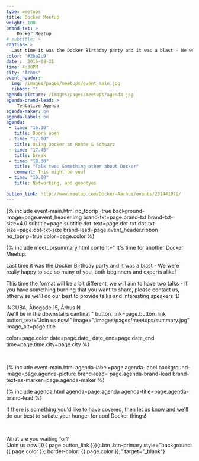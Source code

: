 ```yaml
---
type: meetups
title: Docker Meetup
weight: 100
brand-txt: >
    Docker Meetup
# subtitle: >
caption: >
  Last time it was the Docker Birthday party and it was a blast - We were really happy to see so many of you, both beginners and experts alike!
color: '#2ba2c9'
date_:  2016-08-31
time: 4:30PM
city: "Århus"
event_header:
  img: /images/pages/meetups/event_main.jpg
  ribbon: ""
agenda-picture: /images/pages/meetups/agenda.jpg
agenda-brand-lead: >
    Tentative Agenda
agenda-maker: on
agenda-label: on
agenda:
 - time: "16.30"
   title: Doors open 
 - time: "17.00"
   title: Using Docker at Rohde & Schwarz 
 - time: "17.45"
   title: break 
 - time: "18.00"
   title: "Talk two: Something other about Docker"
   comment: This might be you! 
 - time: "19.00"
   title: Networking, and goodbyes 

button_link: http://www.meetup.com/Docker-Aarhus/events/231441979/
---
```


{% include event-main.html
no_toprip=true
background-image=page.event_header.img
brand-txt=page.brand-txt
brand-txt-size=4.0
subtitle=page.subtitle
dot-text=page.dot-txt
dot-txt-size=page.dot-txt-size
brand-lead=page.event_header.ribbon
no_toprip=true
color=page.color %}

{% include meetup/summary.html
content="
It's time for another Docker Meetup.

Last time it was the Docker Birthday party and it was a blast - We were really happy to see so many of you, both beginners and experts alike!

This time the format will be a bit different, we will aim to have two talks - If you have something burning that you want to share, please contact us, otherwise we'll do our best to provide talks and interesting speakers :D

INCUBA, Åbogade 15, Århus N  
We'll be in the downstairs cantina!
"
button_link=page.button_link
button_text="Join us now!"
image="/images/pages/meetups/summary.jpg"
image_alt=page.title

color=page.color
date=page.date_
date_end=page.date_end
time=page.time
city=page.city
%}

<br>

{% include event-main.html
agenda-label=page.agenda-label
background-image=page.agenda-picture
brand-lead= page.agenda-brand-lead
brand-text-as-marker=page.agenda-maker %}

{% include agenda.html
agenda=page.agenda
agenda-title=page.agenda-brand-lead %}

If there is something you'd like to have covered, then let us know and we'll do our best to satiate your hunger for cool Docker things! 

<br>

What are you waiting for?  
[Join us now!]({{ page.button_link }}){:.btn .btn-primary style="background: {{ page.color }}; border-color: {{ page.color }};" target="_blank"}
